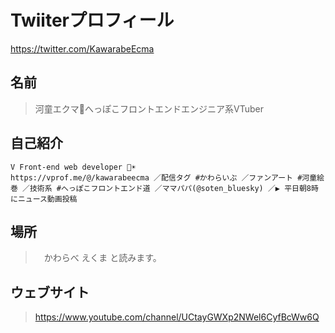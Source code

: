 # Twiiterプロフィール

<https://twitter.com/KawarabeEcma>

## 名前

> 河童エクマ🥒へっぽこフロントエンドエンジニア系VTuber

## 自己紹介

```
V Front-end web developer 🥒☀️
https://vprof.me/@/kawarabeecma ／配信タグ #かわらいぶ ／ファンアート #河童絵巻 ／技術系 #へっぽこフロントエンド道 ／ママパパ(@soten_bluesky) ／▶️ 平日朝8時にニュース動画投稿
```

## 場所

>　かわらべ えくま と読みます。

## ウェブサイト

> https://www.youtube.com/channel/UCtayGWXp2NWel6CyfBcWw6Q
